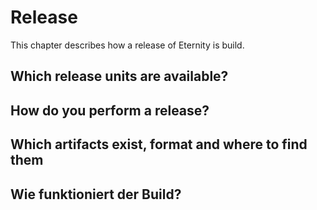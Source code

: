 # Release

This chapter describes how a release of Eternity is build.

## Which release units are available?

## How do you perform a release?

## Which artifacts exist, format and where to find them

## Wie funktioniert der Build?
